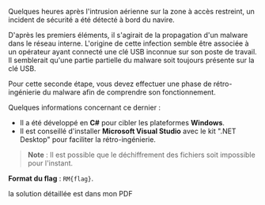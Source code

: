 Quelques heures après l'intrusion aérienne sur la zone à accès restreint, un incident de sécurité a été détecté à bord du navire.

D'après les premiers éléments, il s'agirait de la propagation d'un malware dans le réseau interne. L'origine de cette infection semble être associée à un opérateur ayant connecté une clé USB inconnue sur son poste de travail. Il semblerait qu'une partie partielle du malware soit toujours présente sur la clé USB.

Pour cette seconde étape, vous devez effectuer une phase de rétro-ingénierie du malware afin de comprendre son fonctionnement.

Quelques informations concernant ce dernier :
- Il a été développé en **C#** pour cibler les plateformes **Windows**.
- Il est conseillé d'installer **Microsoft Visual Studio** avec le kit ".NET Desktop" pour faciliter la rétro-ingénierie.

> **Note** : Il est possible que le déchiffrement des fichiers soit impossible pour l'instant.

**Format du flag** : `RM{flag}`.

la solution détaillée est dans mon PDF
